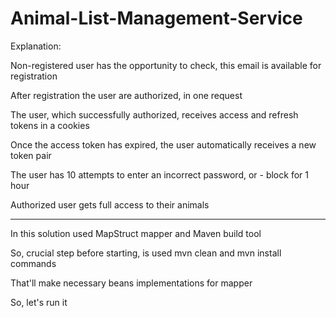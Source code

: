 # Animal-List-Management-Service

Explanation:

Non-registered user has the opportunity to check, this email is available for registration 

After registration the user are authorized, in one request

The user, which successfully authorized, receives access and refresh tokens in a cookies
 
Once the access token has expired, the user automatically receives a new token pair

The user has 10 attempts to enter an incorrect password, or - block for 1 hour

Authorized user gets full access to their animals

*****

In this solution used MapStruct mapper and Maven build tool

So, crucial step before starting, is used mvn clean and mvn install commands

That'll make necessary beans implementations for mapper

So, let's run it
